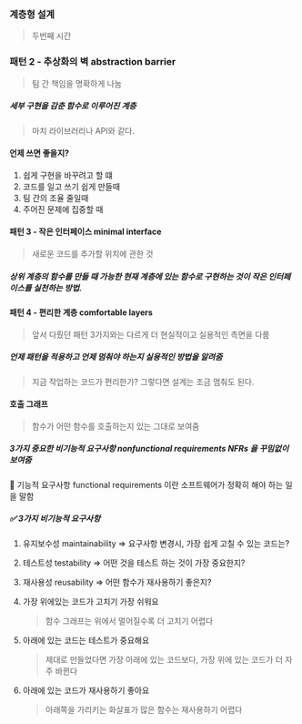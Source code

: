 ### 계층형 설계

> 두번째 시간

### 패턴 2 - 추상화의 벽 abstraction barrier

> 팀 간 책임을 명확하게 나눔

##### 세부 구현을 감춘 함수로 이루어진 계층

> 마치 라이브러리나 API와 같다.

#### 언제 쓰면 좋을지?

1. 쉽게 구현을 바꾸려고 할 떄
2. 코드를 일고 쓰기 쉽게 만들때
3. 팀 간의 조율 줄일때
4. 주어진 문제에 집중할 때

#### 패턴 3 - 작은 인터페이스 minimal interface

> 새로운 코드를 추가할 위치에 관한 것

##### 상위 계층의 함수를 만들 때 가능한 현재 계층에 있는 함수로 구현하는 것이 작은 인터페이스를 실천하는 방법.

#### 패턴 4 - 편리한 계층 comfortable layers

> 앞서 다뤘던 패턴 3가지와는 다르게 더 현실적이고 실용적인 측면을 다룸

##### 언제 패턴을 적용하고 언제 멈춰야 하는지 실용적인 방법을 알려줌

> 지금 작업하는 코드가 편리한가? 그렇다면 설계는 조금 멈춰도 된다.

#### 호출 그래프

> 함수가 어떤 함수를 호출하는지 있는 그대로 보여줌

##### 3가지 중요한 비기능적 요구사항 nonfunctional requirements NFRs 을 꾸밈없이 보여줌

🤔 기능적 요구사항 functional requirements 이란 소프트웨어가 정확히 해야 하는 일을 말함

##### ✅ 3가지 비기능적 요구사항

1. 유지보수성 maintainability => 요구사항 변경시, 가장 쉽게 고칠 수 있는 코드는?
2. 테스트성 testability => 어떤 것을 테스트 하는 것이 가장 중요한지?
3. 재사용성 reusability => 어떤 함수가 재사용하기 좋은지?

4. 가장 위에있는 코드가 고치기 가장 쉬워요
   > 함수 그래프는 위에서 멀어질수록 더 고치기 어렵다
5. 아래에 있는 코드는 테스트가 중요해요
   > 제대로 만들었다면 가장 아래에 있는 코드보다, 가장 위에 있는 코드가 더 자주 바뀐다
6. 아래에 있는 코드가 재사용하기 좋아요
   > 아래쪽을 가리키는 화살표가 많은 함수는 재사용하기 어렵다
